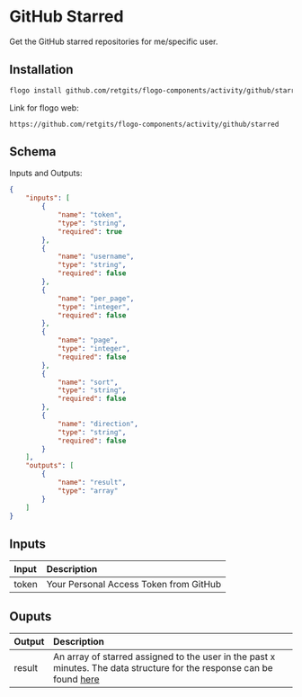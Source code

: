 # GitHub Starred

Get the GitHub starred repositories for me/specific user.

## Installation

```bash
flogo install github.com/retgits/flogo-components/activity/github/starred
```
Link for flogo web:
```
https://github.com/retgits/flogo-components/activity/github/starred
```

## Schema
Inputs and Outputs:

```json
{
    "inputs": [
        {
            "name": "token",
            "type": "string",
            "required": true
        },
        {
            "name": "username",
            "type": "string",
            "required": false
        },
        {
            "name": "per_page",
            "type": "integer",
            "required": false
        },
        {
            "name": "page",
            "type": "integer",
            "required": false
        },
        {
            "name": "sort",
            "type": "string",
            "required": false
        },
        {
            "name": "direction",
            "type": "string",
            "required": false
        }
    ],
    "outputs": [
        {
            "name": "result",
            "type": "array"
        }
    ]
}
```
## Inputs
| Input        | Description                                                                                                                         |
|:-------------|:------------------------------------------------------------------------------------------------------------------------------------|
| token        | Your Personal Access Token from GitHub                                                                                              |

## Ouputs
| Output      | Description                                                                                                                                                     |
|:------------|:----------------------------------------------------------------------------------------------------------------------------------------------------------------|
| result      | An array of starred assigned to the user in the past x minutes. The data structure for the response can be found [here](https://developer.github.com/v3/issues/) |